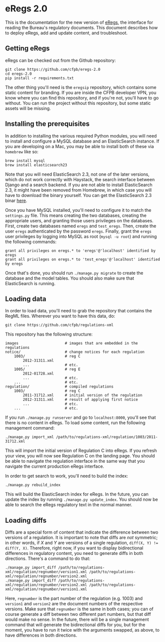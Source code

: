 # eRegs 2.0

This is the documentation for the new version of [eRegs](https://www.consumerfinance.gov/eregulations), the interface for reading the Bureau's regulatory documents. This document describes how to deploy eRegs, add and update content, and troubleshoot.

## Getting eRegs

eRegs can be checked out from the Github repository:

	git clone https://github.com/cfpb/eregs-2.0
	cd eregs-2.0
	pip install -r requirements.txt

The other thing you'll need is the `eregsip` repository, which contains some static content for branding. If you are inside the CFPB developer VPN, you know where you can find this repository, and if you're not, you'll have to go without. You can run the project without this repository, but some static assets will be missing.

## Installing the prerequisites

In addition to installing the various required Python modules, you will need to install and configure a MySQL database and an ElasticSearch instance. If you are developing on a Mac, you may be able to install both of these via `homebrew` like so:

	brew install mysql
	brew install elasticsearch23

Note that you will need ElasticSearch 2.3, not one of the later versions, which do not work correctly with Haystack, the search interface between Django and a search backend. If you are not able to install ElasticSearch 2.3, it might have been removed from Homebrew, in which case you will have to download the binary yourself. You can get the ElasticSearch 2.3 binar [here](https://www.elastic.co/downloads/past-releases/elasticsearch-2-3-0).

Once you have MySQL installed, you'll need to configure it to match the `settings.py` file. This means creating the two databases, creating the appropriate users, and granting those users privileges on the databases. First, create two databases named `eregs` and `test_eregs`. Then, create the user `eregs` authenticated by the password `eregs`. Finally, grant the `eregs` user privileges by logging into MySQL as root (`mysql -u root`) and running the following commands:

	grant all privileges on eregs.* to 'eregs'@'localhost' identified by eregs
	grant all privileges on eregs.* to 'test_eregs'@'localhost' identified by eregs
	
Once that's done, you should run `./manage.py migrate` to create the database and the model tables. You should also make sure that ElasticSearch is running.

## Loading data

In order to load data, you'll need to grab the repository that contains the RegML files. Wherever you want to have this data, do:

	git clone https://github.com/cfpb/regulations-xml

This repository has the following structure:

	images                     # images that are embedded in the regulations
	notice/                    # change notices for each regulation
		1003/                  # reg C
			2012-31311.xml
			...                # etc.
		1005/                  # reg E
			2012-01728.xml
			...                # etc.
		...                    # etc.
	regulation/                # compiled regulations
		1003/                  # reg C
			2011-31712.xml     # initial version of the regulation
			2012-31311.xml     # result of applying first notice
			...                # etc.
		...                    # etc.

If you run `./manage.py runserver` and go to `localhost:8000`, you'll see that there is no content in eRegs. To load some content, run the following management command:

	./manage.py import_xml /path/to/regulations-xml/regulation/1003/2011-31712.xml

This will import the initial version of Regulation C into eRegs. If you refresh your view, you will now see Regulation C on the landing page. You should be able to navigate the regulation interface in the same way that you navigate the current production eRegs interface.

In order to get search to work, you'll need to build the index:

	./manage.py rebuild_index

This will build the ElasticSearch index for eRegs. In the future, you can update the index by running `./manage.py update_index`. You should now be able to search the eRegs regulatory text in the normal manner.

## Loading diffs

Diffs are a special form of content that indicate the difference between two versions of a regulation. It is important to note that diffs are _not_ symmetric; in other words, if _X_ and _Y_ are versions of a single regulation, `diff(X, Y) != diff(Y, X)`. Therefore, right now, if you want to display bidirectional differences in regulatory content, you need to generate diffs in both directions. There's a command to do that:

	./manage.py import_diff /path/to/regulations-xml/regulation/regnumber/version1.xml /path/to/regulations-xml/regulation/regnumber/version2.xml
	./manage.py import_diff /path/to/regulations-xml/regulation/regnumber/version2.xml /path/to/regulations-xml/regulation/regnumber/version1.xml

Here, `regnumber` is the part number of the regulation (e.g. 1003) and `version1` and `version2` are the document numbers of the respective versions. Make sure that `regnumber` is the same in both cases; you can of course generate a diff between two different part numbers, but that diff would make no sense. In the future, there will be a single management command that will generate the bidirectional diffs for you, but for the moment, you have to run it twice with the arguments swapped, as above, to have differences in both directions.
